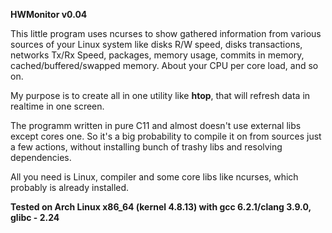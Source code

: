 **HWMonitor v0.04**

This little program uses ncurses to show gathered information from various sources of your Linux system like disks R/W speed, disks transactions, networks Tx/Rx Speed, packages,  memory usage, commits in memory, cached/buffered/swapped memory. About your CPU per core load, and so on.

My purpose is to create all in one utility like **htop**, that will refresh data in realtime in one screen.
 
The programm written in pure C11 and almost doesn't use external libs except cores one. So it's a big probability to compile it on from sources just a few actions, without installing bunch of trashy libs and resolving dependencies.


All you need is Linux, compiler and some core libs like ncurses, which probably is already installed. 


**Tested on Arch Linux x86_64 (kernel 4.8.13) with gcc 6.2.1/clang 3.9.0, glibc - 2.24**
